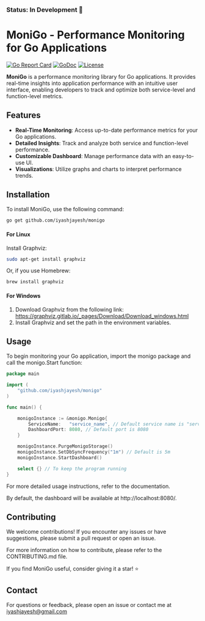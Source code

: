 ### Status: In Development 🚧

# MoniGo - Performance Monitoring for Go Applications

[![Go Report Card](https://goreportcard.com/badge/github.com/iyashjayesh/monigo)](https://goreportcard.com/report/github.com/iyashjayesh/monigo)
[![GoDoc](https://godoc.org/github.com/iyashjayesh/monigo?status.svg)](https://pkg.go.dev/github.com/iyashjayesh/monigo)
[![License](https://img.shields.io/badge/License-Apache%202.0-blue.svg)](https://opensource.org/licenses/Apache-2.0)

**MoniGo** is a performance monitoring library for Go applications. It provides real-time insights into application performance with an intuitive user interface, enabling developers to track and optimize both service-level and function-level metrics.

## Features

- **Real-Time Monitoring**: Access up-to-date performance metrics for your Go applications.
- **Detailed Insights**: Track and analyze both service and function-level performance.
- **Customizable Dashboard**: Manage performance data with an easy-to-use UI.
- **Visualizations**: Utilize graphs and charts to interpret performance trends.

## Installation

To install MoniGo, use the following command:

```bash
go get github.com/iyashjayesh/monigo
```

#### For Linux

Install Graphviz:

```bash
sudo apt-get install graphviz
```

Or, if you use Homebrew:

```bash
brew install graphviz
```

#### For Windows

1. Download Graphviz from the following link: https://graphviz.gitlab.io/_pages/Download/Download_windows.html
2. Install Graphviz and set the path in the environment variables.

## Usage

To begin monitoring your Go application, import the monigo package and call the monigo.Start function:

```go
package main

import (
    "github.com/iyashjayesh/monigo"
)

func main() {

    monigoInstance := &monigo.Monigo{
		ServiceName:   "service_name", // Default service name is "service_name"
		DashboardPort: 8080, // Default port is 8080
	}

	monigoInstance.PurgeMonigoStorage()
	monigoInstance.SetDbSyncFrequency("1m") // Default is 5m
	monigoInstance.StartDashboard()

    select {} // To keep the program running
}
```

For more detailed usage instructions, refer to the documentation.

By default, the dashboard will be available at http://localhost:8080/.

## Contributing

We welcome contributions! If you encounter any issues or have suggestions, please submit a pull request or open an issue.

For more information on how to contribute, please refer to the CONTRIBUTING.md file.

If you find MoniGo useful, consider giving it a star! ⭐

## Contact

For questions or feedback, please open an issue or contact me at iyashjayesh@gmail.com

<!-- ## Star History

[![Star History Chart](https://api.star-history.com/svg?repos=iyashjayesh/monigo&type=Date)](https://star-history.com/#iyashjayesh/monigo&Date) -->

<!-- Next things to do -->

<!-- / StartDashboard  -->

<!-- 1. Register StoreInfo Only once when the server starts
   Now on every time interval, do below things:
1. Store Service Metrics
1. Store Runtime Metrics -->

<!-- List of Pages -->

<!-- 1. Dashboard
	1.1. Service Metrics
	1.1.1 Guage Charts for (Service Health, Memory Health, CPU Health etc)
	1.2 CPU Metrics (Detailed)
	1.3 Memory Metrics (Detailed)
	1.4. Go Routines Number Metrics
	1.5. Charts for all the above metrics
		1.5.1 Load Chart
		1.5.2 CPU Chart
<!-- 2. Go Routines Stats -->
<!-- 3. Function Metrics -->
<!-- 4. Performace Report -->
